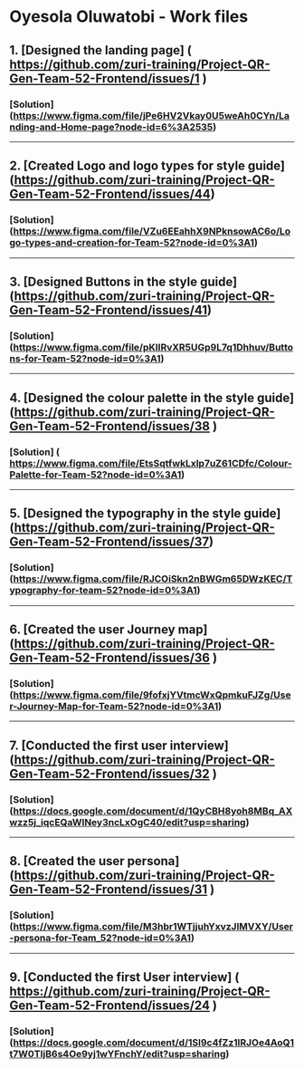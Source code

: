 # **Oyesola Oluwatobi - Work files**
## 1. [Designed the landing page] ( https://github.com/zuri-training/Project-QR-Gen-Team-52-Frontend/issues/1 ) 
### [Solution] (https://www.figma.com/file/jPe6HV2Vkay0U5weAh0CYn/Landing-and-Home-page?node-id=6%3A2535)
---
## 2. [Created Logo and logo types for style guide] (https://github.com/zuri-training/Project-QR-Gen-Team-52-Frontend/issues/44)
### [Solution] (https://www.figma.com/file/VZu6EEahhX9NPknsowAC6o/Logo-types-and-creation-for-Team-52?node-id=0%3A1)
---
## 3. [Designed Buttons in the style guide] (https://github.com/zuri-training/Project-QR-Gen-Team-52-Frontend/issues/41)
### [Solution] (https://www.figma.com/file/pKIIRvXR5UGp9L7q1Dhhuv/Buttons-for-Team-52?node-id=0%3A1)
---
## 4. [Designed the colour palette in the style guide] (https://github.com/zuri-training/Project-QR-Gen-Team-52-Frontend/issues/38 )
### [Solution] ( https://www.figma.com/file/EtsSqtfwkLxlp7uZ61CDfc/Colour-Palette-for-Team-52?node-id=0%3A1)
---
## 5. [Designed the typography in the style guide] (https://github.com/zuri-training/Project-QR-Gen-Team-52-Frontend/issues/37)
### [Solution] (https://www.figma.com/file/RJCOiSkn2nBWGm65DWzKEC/Typography-for-team-52?node-id=0%3A1)
---
## 6. [Created the user Journey map] (https://github.com/zuri-training/Project-QR-Gen-Team-52-Frontend/issues/36 )
### [Solution] (https://www.figma.com/file/9fofxjYVtmcWxQpmkuFJZg/User-Journey-Map-for-Team-52?node-id=0%3A1)
---
## 7. [Conducted the first user interview] (https://github.com/zuri-training/Project-QR-Gen-Team-52-Frontend/issues/32 )
### [Solution] (https://docs.google.com/document/d/1QyCBH8yoh8MBq_AXwzz5j_iqcEQaWlNey3ncLxOgC40/edit?usp=sharing)
---
## 8. [Created the user persona] (https://github.com/zuri-training/Project-QR-Gen-Team-52-Frontend/issues/31 )
### [Solution] (https://www.figma.com/file/M3hbr1WTjjuhYxvzJlMVXY/User-persona-for-Team_52?node-id=0%3A1)
---
## 9. [Conducted the first User interview] ( https://github.com/zuri-training/Project-QR-Gen-Team-52-Frontend/issues/24 )
### [Solution] (https://docs.google.com/document/d/1Sl9c4fZz1lRJOe4AoQ1t7W0TIjB6s4Oe9yj1wYFnchY/edit?usp=sharing)